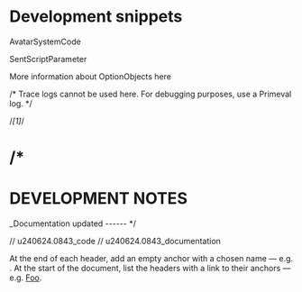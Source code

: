 # Development snippets

<see href="github.com/spectrum-health-systems/Tingen-Documentation/blob/main/Glossary.md#avatar-system-code">AvatarSystemCode</see>

<see href="github.com/spectrum-health-systems/Tingen-Documentation/blob/main/Glossary.md#avatar-script-parameter">SentScriptParameter</see>

 More information about OptionObjects <see href="github.com/spectrum-health-systems/Tingen-Documentation/blob/main/Glossary.md#avatar-optionobject">here</see>


/* Trace logs cannot be used here. For debugging purposes, use a Primeval log. */

/*[1]*/


/*
=================
DEVELOPMENT NOTES
=================

_Documentation updated ------
*/



// u240624.0843_code
// u240624.0843_documentation

At the end of each header, add an empty anchor with a chosen name — e.g. <a name="foo"></a>.
At the start of the document, list the headers with a link to their anchors — e.g. [Foo](#foo).
